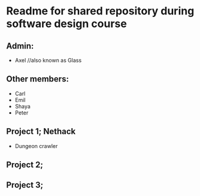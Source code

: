 # Readme for shared repository during software design course

## Admin:
- Axel //also known as Glass

## Other members:
- Carl
- Emil
- Shaya
- Peter

## Project 1; Nethack
- Dungeon crawler

## Project 2;
## Project 3;
